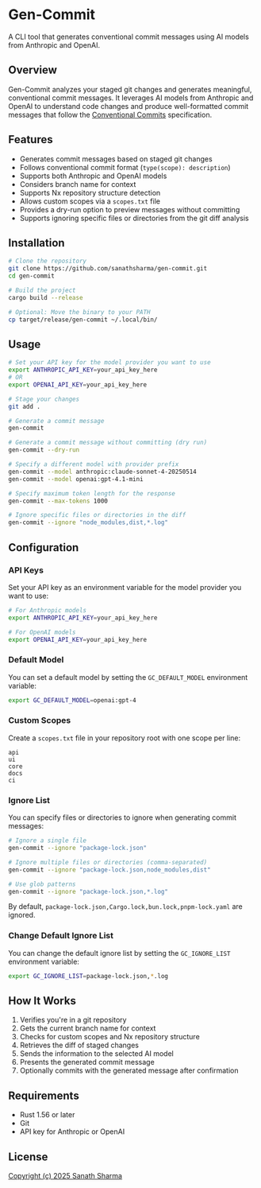 # Gen-Commit

A CLI tool that generates conventional commit messages using AI models from Anthropic and OpenAI.

## Overview

Gen-Commit analyzes your staged git changes and generates meaningful, conventional commit messages. It leverages AI models from Anthropic and OpenAI to understand code changes and produce well-formatted commit messages that follow the [Conventional Commits](https://www.conventionalcommits.org/) specification.

## Features

- Generates commit messages based on staged git changes
- Follows conventional commit format (`type(scope): description`)
- Supports both Anthropic and OpenAI models
- Considers branch name for context
- Supports Nx repository structure detection
- Allows custom scopes via a `scopes.txt` file
- Provides a dry-run option to preview messages without committing
- Supports ignoring specific files or directories from the git diff analysis

## Installation

```bash
# Clone the repository
git clone https://github.com/sanathsharma/gen-commit.git
cd gen-commit

# Build the project
cargo build --release

# Optional: Move the binary to your PATH
cp target/release/gen-commit ~/.local/bin/
```

## Usage

```bash
# Set your API key for the model provider you want to use
export ANTHROPIC_API_KEY=your_api_key_here
# OR
export OPENAI_API_KEY=your_api_key_here

# Stage your changes
git add .

# Generate a commit message
gen-commit

# Generate a commit message without committing (dry run)
gen-commit --dry-run

# Specify a different model with provider prefix
gen-commit --model anthropic:claude-sonnet-4-20250514
gen-commit --model openai:gpt-4.1-mini

# Specify maximum token length for the response
gen-commit --max-tokens 1000

# Ignore specific files or directories in the diff
gen-commit --ignore "node_modules,dist,*.log"
```

## Configuration

### API Keys

Set your API key as an environment variable for the model provider you want to use:

```bash
# For Anthropic models
export ANTHROPIC_API_KEY=your_api_key_here

# For OpenAI models
export OPENAI_API_KEY=your_api_key_here
```

### Default Model

You can set a default model by setting the `GC_DEFAULT_MODEL` environment variable:

```bash
export GC_DEFAULT_MODEL=openai:gpt-4
```

### Custom Scopes

Create a `scopes.txt` file in your repository root with one scope per line:

```
api
ui
core
docs
ci
```

### Ignore List

You can specify files or directories to ignore when generating commit messages:

```bash
# Ignore a single file
gen-commit --ignore "package-lock.json"

# Ignore multiple files or directories (comma-separated)
gen-commit --ignore "package-lock.json,node_modules,dist"

# Use glob patterns
gen-commit --ignore "package-lock.json,*.log"
```

By default, `package-lock.json,Cargo.lock,bun.lock,pnpm-lock.yaml` are ignored.

### Change Default Ignore List

You can change the default ignore list by setting the `GC_IGNORE_LIST` environment variable:

```bash
export GC_IGNORE_LIST=package-lock.json,*.log
```

## How It Works

1. Verifies you're in a git repository
2. Gets the current branch name for context
3. Checks for custom scopes and Nx repository structure
4. Retrieves the diff of staged changes
5. Sends the information to the selected AI model
6. Presents the generated commit message
7. Optionally commits with the generated message after confirmation

## Requirements

- Rust 1.56 or later
- Git
- API key for Anthropic or OpenAI

## License

[Copyright (c) 2025 Sanath Sharma](LICENSE)
